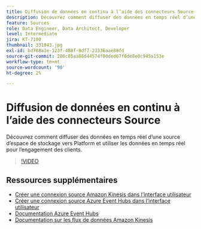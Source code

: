 ```yaml
---
title: Diffusion de données en continu à l’aide des connecteurs Source
description: Découvrez comment diffuser des données en temps réel d’une source d’espace de stockage vers Platform et utiliser les données en temps réel pour l’engagement des clients.
feature: Sources
role: Data Engineer, Data Architect, Developer
level: Intermediate
jira: KT-7100
thumbnail: 331943.jpg
exl-id: bd788a1e-123f-488f-8df7-23336aae88fd
source-git-commit: 286c85aa88d44574f00ded67f0de8e0c945a153e
workflow-type: tm+mt
source-wordcount: '90'
ht-degree: 2%

---
```


# Diffusion de données en continu à l’aide des connecteurs Source

Découvrez comment diffuser des données en temps réel d’une source d’espace de stockage vers Platform et utiliser les données en temps réel pour l’engagement des clients.


>[!VIDEO](https://video.tv.adobe.com/v/331943?learn=on&enablevpops)

## Ressources supplémentaires

* [Créer une connexion source Amazon Kinesis dans l’interface utilisateur](https://experienceleague.adobe.com/docs/experience-platform/sources/ui-tutorials/create/cloud-storage/kinesis.html?lang=fr)
* [Créer une connexion source Azure Event Hubs dans l’interface utilisateur](https://experienceleague.adobe.com/docs/experience-platform/sources/ui-tutorials/create/cloud-storage/eventhub.html?lang=fr)
* [Documentation Azure Event Hubs](https://docs.microsoft.com/en-us/azure/event-hubs/)
* [Documentation sur les flux de données Amazon Kinesis](https://docs.aws.amazon.com/kinesis/index.html)
